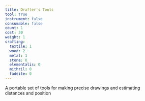 ```yaml
---
title: Drafter's Tools
tool: true
instrument: false
consumable: false
count: 1
cost: 30
weight: 1
crafting:
  textile: 1
  wood: 2
  metal: 1
  stone: 0
  elementalis: 0
  mithril: 0
  fadeite: 0
---
```


A portable set of tools for making precise drawings and estimating distances and position
